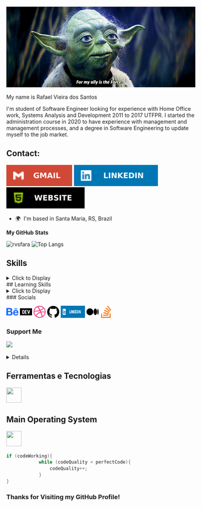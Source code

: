 ![](img/yoda.gif)

My name is Rafael Vieira dos Santos

I'm student of Software Engineer looking for experience with Home Office work,
Systems Analysis and Development 2011 to 2017 UTFPR. I started the
administration course in 2020 to have experience with management and management
processes, and a degree in Software Engineering to update myself to the job
market.
## Contact:
<div>
<a href = "mailto:rvsfara@gmail.com"><img src="badges/gmail.svg"
target="_blank"></a>
<a href="https://www.linkedin.com/in/rvsfara" target="_blank"><img
src="badges/linkedin.svg" target="_blank"></a>
<a href="https://rvsfara.github.io/" target="_blank"><img alt=""
src="badges/website.svg" /></a>
</div>

* 🌍  I'm based in Santa Maria, RS, Brazil

<b>My GitHub Stats</b>

![rvsfara](https://github-readme-streak-stats.herokuapp.com/?user=rvsfara&theme=dark&hide_border=true)
![Top Langs](https://github-readme-stats.vercel.app/api/top-langs/?username=rvsfara&layout=compact&langs_count=10&theme=dark&hide_border=true)

## Skills
<details>
    <summary>Click to Display</summary>

<img src="badges/oracle-colored.svg" width="36" height="36" alt="Oracle" />
<img src="badges/java.svg" width="40" height="40" alt="Java"/>
<img src="badges/c-colored.svg" width="36" height="36" alt="C"/>
<img src="badges/csharp-colored.svg" width="36" height="36" alt="C#" />
<img src="badges/python-colored.svg" width="36" height="36" alt="Python" />
<img src="badges/php-colored.svg" width="36" height="36" alt="PHP" />
<img src="badges/html5-colored.svg" width="36" height="36" alt="HTML5" />
<img src="badges/javascript-colored.svg" width="36" height="36" alt="JavaScript" />
<img src="badges/mysql-colored.svg" width="36" height="36" alt="MySQL" />
<img src="badges/postgresql-colored.svg" width="36" height="36" alt="PostgreSQL" /></a>


</details>
## Learning Skills
<details>
    <summary>Click to Display</summary>

<img src="badges/react-colored.svg" width="36" height="36" alt="React" />
<img src="badges/nextjs-colored.svg" width="36" height="36" alt="NextJs" />
<img src="badges/vuejs-colored.svg" width="36" height="36" alt="Vue" />
<img src="badges/angularjs-colored.svg" width="36" height="36" alt="Angular" />
<img src="badges/jquery-colored.svg" width="36" height="36" alt="JQuery" />
<img src="badges/css3-colored.svg" width="36" height="36" alt="CSS3" />
<img src="badges/bootstrap-colored.svg" width="36" height="36" alt="Bootstrap" />
<img src="badges/nodejs-colored.svg" width="36" height="36" alt="NodeJS" />
<img src="badges/kotlin-colored.svg" width="36" height="36" alt="Kotlin" />
<img src="badges/typescript-colored.svg" width="36" height="36" alt="TypeScript" />


<img src="badges/mongodb-colored.svg" width="36" height="36" alt="MongoDB" />
<img src="badges/firebase-colored.svg" width="36" height="36" alt="Firebase" /></a>
<img src="badges/dot-net-colored.svg" width="36" height="36" alt=".NET" />
<img src="badges/django-colored.svg" width="36" height="36" alt="Django" />
<img src="badges/laravel-colored.svg" width="36" height="36" alt="Laravel" />
<img src="badges/flutter-colored.svg" width="36" height="36" alt="Flutter" />
<img src="badges/figma-colored.svg" width="36" height="36" alt="Figma" />

</details>
### Socials

<a href="https://www.behance.com/rvsfara" target="_blank"> <img src="badges/behance.svg" width="32" height="32" /></a>
<a href="https://www.dev.to/rvsfara" target="_blank" rel="noreferrer"><img src="badges/devdotto.svg" width="32" height="32" /></a>
<a href="https://www.dribbble.com/rvsfara" target="_blank" rel="noreferrer"><img src="badges/dribbble.svg" width="32" height="32" /></a>
<a href="https://www.github.com/rvsfara" target="_blank" rel="noreferrer"><img src="badges/github.svg" width="32" height="32" /></a>
<a href="https://www.linkedin.com/in/rvsfara" target="_blank" rel="noreferrer"><img src="badges/linkedin.svg" width="64" height="32" /></a>
<a href="http://www.medium.com/rvsfara" target="_blank" rel="noreferrer"><img src="badges/medium.svg" width="32" height="32" /></a>
<a href="https://www.stackoverflow.com/users/rvsfara" target="_blank" rel="noreferrer"><img src="badges/stackoverflow.svg" width="32" height="32" /></a>

### Support Me

<a href="https://www.buymeacoffee.com/rvsfara"><img src="https://cdn.buymeacoffee.com/buttons/v2/default-yellow.png" width="200" />

<details>
    <summary>Badges Loading</summary>
Languages
![HTML5](https://img.shields.io/badge/-HTML5-000?style=for-the-badge&logo=html5)
![CSS3](https://img.shields.io/badge/-CSS3-000?style=for-the-badge&logo=css3)
![JavaScript](https://img.shields.io/badge/-JavaScript-000?style=for-the-badge&logo=javascript)
![Markdown](https://img.shields.io/badge/-Markdown-000?style=for-the-badge&logo=markdown)

![Java](https://img.shields.io/badge/-Java-000?style=for-the-badge&logo=java)
![Python](https://img.shields.io/badge/python-3670A0?style=for-the-badge&logo=python&logoColor=ffdd54)
![C](https://img.shields.io/badge/c-000?style=for-the-badge&logo=c&logoColor=white)

JS Framework/Library
![Next JS](https://img.shields.io/badge/-NextJS-000?style=for-the-badge&logo=next.js)
![React](https://img.shields.io/badge/-ReactJS-000?style=for-the-badge&logo=react)
![Angular](https://img.shields.io/badge/-AngularJS-000?style=for-the-badge&logo=angular)

CSS Framework/Library/Pre-processors
![Bootstrap](https://img.shields.io/badge/-Bootstrap-000?style=for-the-badge&logo=bootstrap)


Design/Visual Tools
![Figma](https://img.shields.io/badge/-Figma-000?style=for-the-badge&logo=figma)
![Canva](https://img.shields.io/badge/-Canva-000?style=for-the-badge&logo=canva)
![Penpot](https://img.shields.io/badge/-Penpot-000?style=for-the-badge&logo=penpot)

Database/State
![Firebase](https://img.shields.io/badge/-Firebase-000?style=for-the-badge&logo=firebase)
![MongoDB](https://img.shields.io/badge/-MongoDB-000?style=for-the-badge&logo=mongodb)

Backend
![NodeJS](https://img.shields.io/badge/-NodeJS-000?style=for-the-badge&logo=node.js&logoColor=pink)
![API](https://img.shields.io/badge/-API-000?style=for-the-badge&logo=fastapi)

Web Hosting
![GitHub Pages](https://img.shields.io/badge/-GitHub%20Pages-000?style=for-the-badge&logo=github)

CI/CD
![GitHub Actions](https://img.shields.io/badge/-github%20actions-000?style=for-the-badge&logo=githubactions) https://docs.github.com/pt/actions
![Jenkins](https://img.shields.io/badge/-jenkins-000?style=for-the-badge&logo=jenkins)

Package Manager
![NPM](https://img.shields.io/badge/-NPM-000?style=for-the-badge&logo=npm)
![Yarn](https://img.shields.io/badge/-yarn-000?style=for-the-badge&logo=yarn)

Version Control
![Git](https://img.shields.io/badge/-Git-000?style=for-the-badge&logo=git)
![GitHub](https://img.shields.io/badge/-GitHub-000?style=for-the-badge&logo=github)

![Android Studio](https://img.shields.io/badge/Android%20Studio-3DDC84.svg?style=for-the-badge&logo=android-studio&logoColor=white)
![Visual Studio Code](https://img.shields.io/badge/Visual%20Studio%20Code-0078d7.svg?style=for-the-badge&logo=visual-studio-code&logoColor=white)
![Eclipse](https://img.shields.io/badge/Eclipse.svg?style=for-the-badge&logo=eclipse&logoColor=white)
![NetBeans](https://img.shields.io/badge/NetBeans.svg?style=for-the-badge&logo=netbeans&logoColor=white)



</details>


## Ferramentas e Tecnologias
<img src="https://cdn.jsdelivr.net/gh/devicons/devicon/icons/git/git-original.svg" width="40" height="40"/>

## Main Operating System
<img src="https://cdn.jsdelivr.net/gh/devicons/devicon/icons/linux/linux-original.svg" width="40" height="40"/>

``` java
if (codeWorking){
            while (codeQuality < perfectCode){
                codeQuality++;
            }
}
```

### Thanks for Visiting my GitHub Profile!
